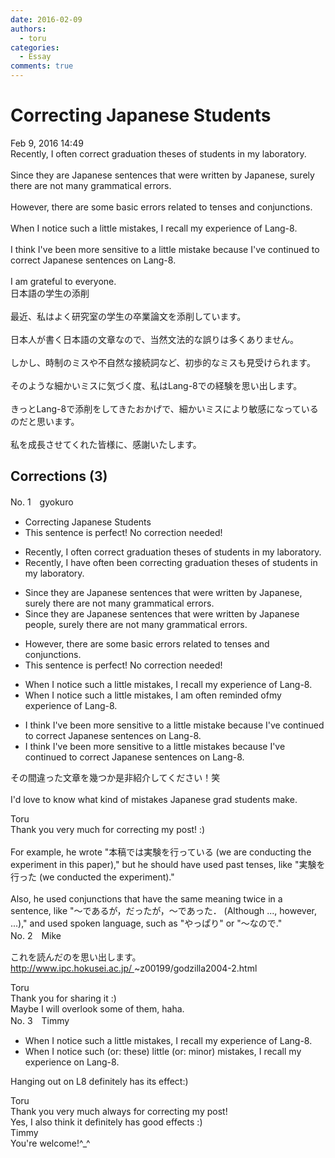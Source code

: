 ```yaml
---
date: 2016-02-09
authors:
  - toru
categories:
  - Essay
comments: true
---
```


# Correcting Japanese Students
<div class="date">Feb 9, 2016 14:49</div>
<div id="post"><div id="body_show_ori">
Recently, I often correct graduation theses of students in my laboratory.<br/><br/>Since they are Japanese sentences that were written by Japanese, surely there are not many grammatical errors.<br/><br/>However, there are some basic errors related to tenses and conjunctions.<br/><br/>When I notice such a little mistakes, I recall my experience of Lang-8.<br/><br/>I think I've been more sensitive to a little mistake because I've continued to correct Japanese sentences on Lang-8.<br/><br/>I am grateful to everyone.
</div></div>

<!-- more -->

<div id="post_ja"><div id="body_show_mo">
日本語の学生の添削<br/><br/>最近、私はよく研究室の学生の卒業論文を添削しています。<br/><br/>日本人が書く日本語の文章なので、当然文法的な誤りは多くありません。<br/><br/>しかし、時制のミスや不自然な接続詞など、初歩的なミスも見受けられます。<br/><br/>そのような細かいミスに気づく度、私はLang-8での経験を思い出します。<br/><br/>きっとLang-8で添削をしてきたおかげで、細かいミスにより敏感になっているのだと思います。<br/><br/>私を成長させてくれた皆様に、感謝いたします。
</div></div>

## Corrections (3)
<div id="block"><div class="first_name"> No. 1　<span class="just_name">gyokuro</span></div><div id="block2">
<ul class="correction_field">
<li class="incorrect">Correcting Japanese Students</li>
<li class="corrected perfect">This sentence is perfect! No correction needed!</li>
</ul>
<ul class="correction_field">
<li class="incorrect">Recently, I often correct graduation theses of students in my laboratory.</li>
<li class="corrected correct">
Recently, I have often been correcting graduation theses of students in my laboratory.
</li>
</ul>
<ul class="correction_field">
<li class="incorrect">Since they are Japanese sentences that were written by Japanese, surely there are not many grammatical errors.</li>
<li class="corrected correct">
Since they are Japanese sentences that were written by Japanese people, <span class="sline">surely </span>there are not many grammatical errors.
</li>
</ul>
<ul class="correction_field">
<li class="incorrect">However, there are some basic errors related to tenses and conjunctions.</li>
<li class="corrected perfect">This sentence is perfect! No correction needed!</li>
</ul>
<ul class="correction_field">
<li class="incorrect">When I notice such a little mistakes, I recall my experience of Lang-8.</li>
<li class="corrected correct">
When I notice such <span class="sline">a </span>little mistakes, I <span class="f_blue">am often reminded of</span><span class="sline">my experience of</span> Lang-8.
</li>
</ul>
<ul class="correction_field">
<li class="incorrect">I think I've been more sensitive to a little mistake because I've continued to correct Japanese sentences on Lang-8.</li>
<li class="corrected correct">
I think I've been more sensitive to <span class="sline">a</span> little mistake<span class="f_blue">s</span> because I've continued to correct Japanese sentences on Lang-8.
</li>
</ul>
<p class="comment_small">
 その間違った文章を幾つか是非紹介してください！笑
 <br/>
 <br/>
 I'd love to know what kind of mistakes Japanese grad students make.
</p>

</div><div class="name"><span class="just_name">Toru</span><br>
Thank you very much for correcting my post! :)<br/><br/>For example, he wrote "本稿では実験を行っている (we are conducting the experiment in this paper)," but he should have used past tenses, like "実験を行った (we conducted the experiment)."<br/><br/>Also, he used conjunctions that have the same meaning twice in a sentence, like "～であるが，だったが，～であった． (Although ..., however, ...)," and used spoken language, such as "やっぱり" or "～なので."
</div>
</div>
<div id="block"><div class="first_name"> No. 2　<span class="just_name">Mike</span></div><div id="block2">
<p class="comment_small">
 これを読んだのを思い出します。
 <br/>
 <a href="http://www.ipc.hokusei.ac.jp/" target="_blank">
  http://www.ipc.hokusei.ac.jp/
 </a>
 ~z00199/godzilla2004-2.html
</p>

</div><div class="name"><span class="just_name">Toru</span><br>
Thank you for sharing it :)<br/>Maybe I will overlook some of them, haha.
</div>
</div>
<div id="block"><div class="first_name"> No. 3　<span class="just_name">Timmy</span></div><div id="block2">
<ul class="correction_field">
<li class="incorrect">When I notice such a little mistakes, I recall my experience of Lang-8.</li>
<li class="corrected correct">
When I notice such (or: <span class="f_blue">these</span>) little (or: <span class="f_blue">minor</span>)<span class="f_blue"> </span>mistakes, I recall my experience o<span class="f_blue">n</span> Lang-8.
</li>
</ul>
<p class="comment_small">
 Hanging out on L8 definitely has its effect:)
</p>

</div><div class="name"><span class="just_name">Toru</span><br>
Thank you very much always for correcting my post!<br/>Yes, I also think it definitely has good effects :)
</div>
<div class="name"><span class="just_name">Timmy</span><br>
You're welcome!^_^
</div>
</div>
